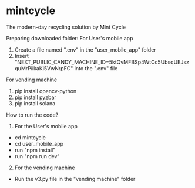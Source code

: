 # mintcycle
The modern-day recycling solution by Mint Cycle

Preparing downloaded folder:
For User's mobile app
1) Create a file named ".env" in the "user_mobile_app" folder
2) Insert "NEXT_PUBLIC_CANDY_MACHINE_ID=5ktQvMFBSp4WtCc5UbsqUEJszquMrPiikaKi5VwNrpFC" into the ".env" file

For vending machine
1) pip install opencv-python
2) pip install pyzbar
3) pip install solana




How to run the code?
1) For the User's mobile app
- cd mintcycle
- cd user_mobile_app
- run "npm install"
- run "npm run dev"

2) For the vending machine
- Run the v3.py file in the "vending machine" folder
